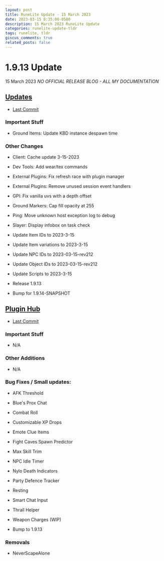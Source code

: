 ```yaml
---
layout: post
title: RuneLite Update - 15 March 2023
date: 2023-03-15 8:35:00-0500
description: 15 March 2023 RuneLite Update
categories: runelite-update-tldr
tags: runelite, tldr
giscus_comments: true
related_posts: false
---
```


# 1.9.13 Update
15 March 2023
*NO OFFICIAL RELEASE BLOG - ALL MY DOCUMENTATION*

## [Updates][1]
- [Last Commit][2]

### Important Stuff
- Ground Items: Update KBD instance despawn time

### Other Changes
- Client: Cache update 3-15-2023
- Dev Tools: Add wear/tex commands
- External Plugins: Fix refresh race with plugin manager
- External Plugins: Remove unused session event handlers
- GPI: Fix vanilla uvs with a depth offset
- Ground Markers: Cap fill opacity at 255
- Ping: Move unknown host exception log to debug
- Slayer: Display infobox on task check

- Update Item IDs to 2023-3-15
- Update Item variations to 2023-3-15
- Update NPC IDs to 2023-03-15-rev212
- Update Object IDs to 2023-03-15-rev212
- Update Scripts to 2023-3-15

- Release 1.9.13
- Bump for 1.9.14-SNAPSHOT

## [Plugin Hub][3]
- [Last Commit][4]

### Important Stuff
- N/A

### Other Additions
- N/A

### Bug Fixes / Small updates:
- AFK Threshold
- Blue's Prox Chat
- Combat Roll
- Customizable XP Drops
- Emote Clue Items
- Fight Caves Spawn Predictor
- Max Skill Trim
- NPC Idle Timer
- Nylo Death Indicators
- Party Defence Tracker
- Resting
- Smart Chat Input
- Thrall Helper
- Weapon Charges (WIP)

- Bump to 1.9.13

### Removals
- NeverScapeAlone

[1]: https://github.com/runelite/runelite/commits/master
[2]: https://github.com/runelite/runelite/commit/c775b6d54345a717fc74b661b14ff194fb993d84
[3]: https://github.com/runelite/plugin-hub/commits/master
[4]: https://github.com/runelite/plugin-hub/commit/21e173f4c23d4829500372059f74e121938f6f71